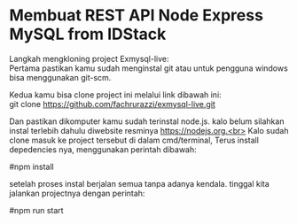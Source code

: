 # Membuat REST API Node Express MySQL from IDStack

Langkah mengkloning project Exmysql-live:<br>
Pertama pastikan kamu sudah menginstal git atau untuk pengguna windows bisa menggunakan git-scm.

Kedua kamu bisa clone project ini melalui link dibawah ini:<br>
git clone https://github.com/fachrurazzi/exmysql-live.git

Dan pastikan dikomputer kamu sudah terinstal node.js. kalo belum silahkan instal terlebih dahulu diwebsite resminya https://nodejs.org.<br>
Kalo sudah clone masuk ke project tersebut di dalam cmd/terminal, Terus install depedencies nya, menggunakan perintah dibawah: <br>

#npm install

setelah proses instal berjalan semua tanpa adanya kendala. tinggal kita jalankan projectnya dengan perintah:<br>

#npm run start
